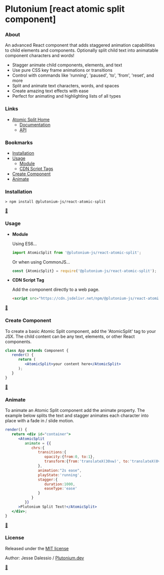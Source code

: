 # Plutonium [react atomic split component]
### About
An advanced React component that adds staggered animation capabilities to child elements and components.  Optionally split child text into animatable component characters and words!
   * Stagger animate child components, elements, and text
   * Use pure CSS key frame animations or transitions
   * Control with commands like 'running', 'paused', 'to', 'from', 'reset', and more
   * Split and animate text characters, words, and spaces
   * Create amazing text effects with ease
   * Perfect for animating and highlighting lists of all types


### Links

* [Atomic Split Home](https://plutonium.dev/wp/libraries/react-atomic-split/)
   * [Documentation](https://plutonium.dev/wp/libraries/react-atomic-split/documentation)
   * [API](https://plutonium.dev/wp/libraries/react-atomic-split/api)


### Bookmarks
* [Installation](#Installation)
* [Usage](#Usage)
   * [Module](#Module)
   * [CDN Script Tags](#CDN-Script-Tags)
* [Create Component](#create_component)
* [Animate](#animate)


### <a id="Installation"></a>Installation
```
> npm install @plutonium-js/react-atomic-split
```

**[:arrow_up_small:](#bookmarks)**	

### <a id="Usage" style="color:yellow;"></a>Usage

* <a id="Module"></a>**Module**
   
   Using ES6...
   ```javascript
   import AtomicSplit from '@plutonium-js/react-atomic-split';
   ```
   Or when using CommonJS...
   ```javascript
   const {AtomicSplit} = require('@plutonium-js/react-atomic-split');
   ```
   
* <a id="CDN-Script-Tags"></a>**CDN Script Tag**
   
    Add the component directly to a web page.
   ```html
   <script src="https://cdn.jsdelivr.net/npm/@plutonium-js/react-atomic-split@1/dist/bundle.min.js"></script>
   ```

**[:arrow_up_small:](#bookmarks)**	
   
### <a id="create_component"></a>Create Component
To create a basic Atomic Split component, add the 'AtomicSplit' tag to your JSX. The child content can be any text, elements, or other React components.
```jsx
class App extends Component {
   render() {
      return (
         <AtomicSplit>your content here</AtomicSplit>
      );
   }
}
```

**[:arrow_up_small:](#bookmarks)**	

### <a id="animate"></a>Animate
To animate an Atomic Split component add the animate property. The example below splits the text and stagger animates each character into place with a fade in / slide motion.
```jsx
render() {
   return <div id="container">
      <AtomicSplit
         animate = {{
            chrs:{
               transitions:{
                  opacity:{from:0, to:1},
                  transform:{from:'translateX(30vw)', to:'translateX(0vw)'}
               },
               animation:"2s ease",
               playState:'running',
               stagger:{
                  duration:1000,
                  easeType:'ease'
               }
            }
         }}
      >Plutonium Split Text!</AtomicSplit>
   </div>;
}
```

**[:arrow_up_small:](#bookmarks)**	

### <a id="License"></a>License

Released under the [MIT license](LICENSE.md)

Author: Jesse Dalessio / [Plutonium.dev](https://plutonium.dev)

**[:arrow_up_small:](#bookmarks)**